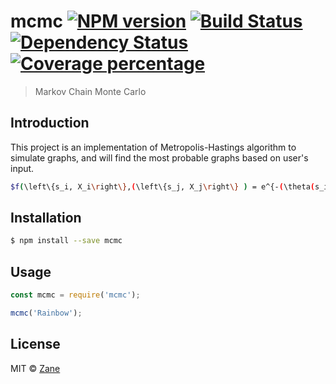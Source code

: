 # mcmc [![NPM version][npm-image]][npm-url] [![Build Status][travis-image]][travis-url] [![Dependency Status][daviddm-image]][daviddm-url] [![Coverage percentage][coveralls-image]][coveralls-url]
> Markov Chain Monte Carlo

## Introduction

This project is an implementation of Metropolis-Hastings algorithm to simulate graphs, and will find the most probable graphs based on user's input.
```sh
$f(\left\{s_i, X_i\right\},(\left\{s_j, X_j\right\} ) = e^{-(\theta(s_i, Xj) -\theta(s_j, Xi)/T}$
```
## Installation

```sh
$ npm install --save mcmc
```

## Usage

```js
const mcmc = require('mcmc');

mcmc('Rainbow');
```
## License

MIT © [Zane]()


[npm-image]: https://badge.fury.io/js/mcmc.svg
[npm-url]: https://npmjs.org/package/mcmc
[travis-image]: https://travis-ci.org/chuangshi167/mcmc.svg?branch=master
[travis-url]: https://travis-ci.org/chuangshi167/mcmc
[daviddm-image]: https://david-dm.org/chuangshi167/mcmc.svg?theme=shields.io
[daviddm-url]: https://david-dm.org/chuangshi167/mcmc
[coveralls-image]: https://coveralls.io/repos/chuangshi167/mcmc/badge.svg
[coveralls-url]: https://coveralls.io/r/chuangshi167/mcmc
